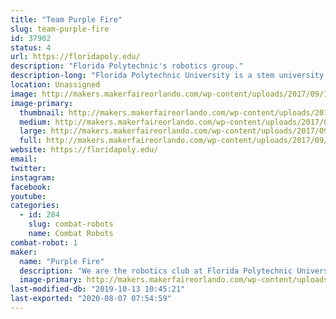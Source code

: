 ```yaml
---
title: "Team Purple Fire"
slug: team-purple-fire
id: 37902
status: 4
url: https://floridapoly.edu/
description: "Florida Polytechnic's robotics group."
description-long: "Florida Polytechnic University is a stem university in Lakeland that does not have any sports teams but wants to have the best competitive robots out there."
location: Unassigned
image: http://makers.makerfaireorlando.com/wp-content/uploads/2017/09/IMG_2544-1.png
image-primary:
  thumbnail: http://makers.makerfaireorlando.com/wp-content/uploads/2017/09/IMG_2544-1-150x150.png
  medium: http://makers.makerfaireorlando.com/wp-content/uploads/2017/09/IMG_2544-1.png
  large: http://makers.makerfaireorlando.com/wp-content/uploads/2017/09/IMG_2544-1.png
  full: http://makers.makerfaireorlando.com/wp-content/uploads/2017/09/IMG_2544-1.png
website: https://floridapoly.edu/
email: 
twitter: 
instagram: 
facebook: 
youtube: 
categories:
  - id: 284
    slug: combat-robots
    name: Combat Robots
combat-robot: 1
maker:
  name: "Purple Fire"
  description: "We are the robotics club at Florida Polytechnic University."
  image-primary: http://makers.makerfaireorlando.com/wp-content/uploads/2017/09/IMG_2544.png
last-modified-db: "2019-10-13 10:45:21"
last-exported: "2020-08-07 07:54:59"
---
```

